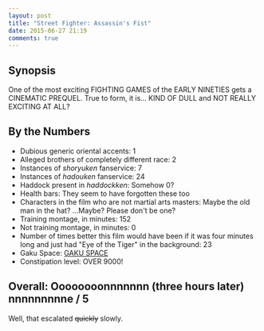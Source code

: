 ```yaml
---
layout: post
title: "Street Fighter: Assassin's Fist"
date: 2015-06-27 21:19
comments: true
---
```


## Synopsis

One of the most exciting FIGHTING GAMES of the EARLY NINETIES gets a CINEMATIC PREQUEL. True to form, it is... KIND OF DULL and NOT REALLY EXCITING AT ALL?

## By the Numbers

* Dubious generic oriental accents: 1
* Alleged brothers of completely different race: 2
* Instances of *shoryuken* fanservice: 7
* Instances of *hadouken* fanservice: 24
* Haddock present in *haddockken*: Somehow 0?
* Health bars: They seem to have forgotten these too
* Characters in the film who are not martial arts masters: Maybe the old man in the hat? ...Maybe? Please don't be one?
* Training montage, in minutes: 152
* Not training montage, in minutes: 0
* Number of times better this film would have been if it was four minutes long and just had "Eye of the Tiger" in the background: 23
* Gaku Space: [GAKU SPACE](http://www.imdb.com/name/nm2859177/?ref_=tt_cl_t6)
* Constipation level: OVER 9000!

## Overall: Oooooooonnnnnnn (three hours later) nnnnnnnnne / 5

Well, that escalated <strike>quickly</strike> slowly.

